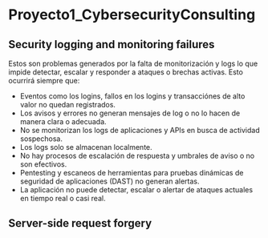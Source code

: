# Proyecto1_CybersecurityConsulting
## Security logging and monitoring failures
Estos son problemas generados por la falta de monitorización y logs lo que impide detectar, escalar y responder a ataques o brechas activas. Esto ocurrirá siempre que:
+ Eventos como los logins, fallos en los logins y transacciónes de alto valor no quedan registrados.
+ Los avisos y errores no generan mensajes de log o no lo hacen de manera clara o adecuada.
+ No se monitorizan los logs de aplicaciones y APIs en busca de actividad sospechosa.
+ Los logs solo se almacenan localmente.
+ No hay procesos de escalación de respuesta y umbrales de aviso o no son efectivos.
+ Pentesting y escaneos de herramientas para pruebas dinámicas de seguridad de aplicaciones (DAST) no generan alertas.
+ La aplicación no puede detectar, escalar o alertar de ataques actuales en tiempo real o casi real.
## Server-side request forgery